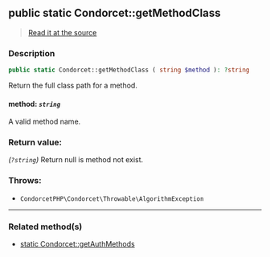 ## public static Condorcet::getMethodClass

> [Read it at the source](https://github.com/julien-boudry/Condorcet/blob/master/src/Condorcet.php#L125)

### Description    

```php
public static Condorcet::getMethodClass ( string $method ): ?string
```

Return the full class path for a method.
    

#### **method:** *`string`*   
A valid method name.    


### Return value:   

*(`?string`)* Return null is method not exist.



### Throws:   

* ```CondorcetPHP\Condorcet\Throwable\AlgorithmException```

---------------------------------------

### Related method(s)      

* [static Condorcet::getAuthMethods](/Docs/ApiReferences/Condorcet%20Class/public%20static%20Condorcet--getAuthMethods.md)    
